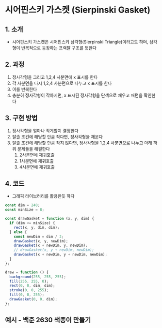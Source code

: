 # 시어핀스키 가스켓 (Sierpinski Gasket)

## 1. 소개

- 시어핀스키 가스켓은 시어핀스키 삼각형(Sierpinski Triangle)이라고도 하며, 삼각형이 반복적으로 등장하는 프랙탈 구조를 뜻한다

## 2. 과정

1. 정사각형을 그리고 1,2,4 사분면에 x 표시를 한다
2. 각 사분면을 다시 1,2,4 사분면으로 나누고 x 표시를 한다
3. 이를 반복한다
4. 충분히 정사각형이 작아지면, x 표시된 정사각형을 단색으로 채우고 패턴을 확인한다

## 3. 구현 방법

1. 정사각형을 얼마나 작게할지 결정한다
2. 탈출 조건에 해당할 만큼 작다면, 정사각형을 채운다
3. 탈출 조건에 해당할 만큼 작지 않다면, 정사각형을 1,2,4 사분면으로 나누고 아래 하위 문제들을 해결한다
   1. 2사분면에 재귀호출
   2. 1사분면에 재귀호출
   3. 4사분면에 재귀호출

## 4. 코드

- 그래픽 라이브러리를 활용한듯 하다

```js
const dim = 240;
const minSize = 8;

const drawGasket = function (x, y, dim) {
  if (dim <= minSize) {
    rect(x, y, dim, dim);
  } else {
    const newDim = dim / 2;
    drawGasket(x, y, newDim);
    drawGasket(x + newDim, y, newDim);
    // drawGasket(x, y + newDim, newDim);
    drawGasket(x + newDim, y + newDim, newDim);
  }
};

draw = function () {
  background(255, 255, 255);
  fill(255, 255, 0);
  rect(0, 0, dim, dim);
  stroke(0, 0, 255);
  fill(0, 0, 255);
  drawGasket(0, 0, dim);
};
```

## 예시 - 백준 2630 색종이 만들기
